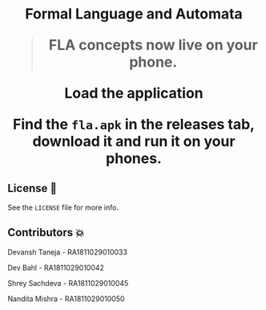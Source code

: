 <h1 align="center">
  Formal Language and Automata
</p>

> FLA concepts now live on your phone.

**Load the application**

Find the `fla.apk` in the releases tab, download it and run it on your phones.

## License 📜

See the `LICENSE` file for more info.

## Contributors 💥

<p>Devansh Taneja - RA1811029010033</p>
<p>Dev Bahl       - RA1811029010042 </p>
<p>Shrey Sachdeva - RA1811029010045 </p>
<p>Nandita Mishra - RA1811029010050 </p>
